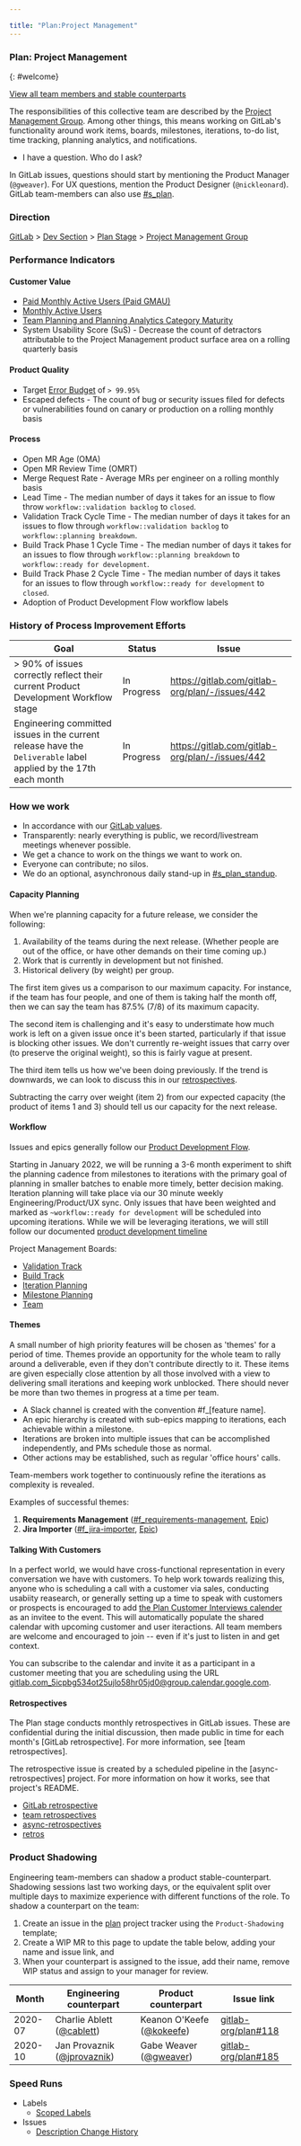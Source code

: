 ```yaml
---

title: "Plan:Project Management"
---
```








### Plan: Project Management

{: #welcome}

[View all team members and stable counterparts](/handbook/product/categories/#project-management-group)

The responsibilities of this collective team are described by the [Project Management Group](/handbook/product/categories/#project-management-group). Among other things, this means working on GitLab's functionality around work items, boards, milestones, iterations, to-do list, time tracking, planning analytics, and notifications.

- I have a question. Who do I ask?

In GitLab issues, questions should start by mentioning the Product Manager (`@gweaver`). For UX questions, mention the Product Designer (`@nickleonard`). GitLab team-members can also use [#s_plan](https://gitlab.slack.com/messages/C72HPNV97).

### Direction

[GitLab](https://about.gitlab.com/direction/) > [Dev Section](https://about.gitlab.com/direction/dev/) > [Plan Stage](https://about.gitlab.com/direction/plan/) > [Project Management Group](https://about.gitlab.com/direction/plan/project_management/)

### Performance Indicators

#### Customer Value

- [Paid Monthly Active Users (Paid GMAU)](https://10az.online.tableau.com/#/site/gitlab/views/DRAFTCentralizedGMAUDashboard/MetricReporting/3315ab7c-ed1d-4053-bba8-cb8fc870af2b/AllGMAU?:iid=1)
- [Monthly Active Users](https://10az.online.tableau.com/#/site/gitlab/views/DRAFTCentralizedGMAUDashboard/MetricReporting/97aea9ea-11af-4f4e-8e6b-21db9738de2b/PaidGMAU?:iid=1)
- [Team Planning and Planning Analytics Category Maturity](https://about.gitlab.com/direction/maturity/#plan)
- System Usability Score (SuS) - Decrease the count of detractors attributable to the Project Management product surface area on a rolling quarterly basis

#### Product Quality

- Target [Error Budget](https://dashboards.gitlab.net/d/stage-groups-project_management/stage-groups-group-dashboard-plan-project-management?orgId=1) of `> 99.95%`
- Escaped defects - The count of bug or security issues filed for defects or vulnerabilities found on canary or production on a rolling monthly basis

#### Process

- Open MR Age (OMA)
- Open MR Review Time (OMRT)
- Merge Request Rate - Average MRs per engineer on a rolling monthly basis
- Lead Time - The median number of days it takes for an issue to flow throw `workflow::validation backlog` to `closed`.
- Validation Track Cycle Time - The median number of days it takes for an issues to flow through `workflow::validation backlog` to `workflow::planning breakdown`.
- Build Track Phase 1 Cycle Time - The median number of days it takes for an issues to flow through `workflow::planning breakdown` to `workflow::ready for development`.
- Build Track Phase 2 Cycle Time - The median number of days it takes for an issues to flow through `workflow::ready for development` to `closed`.
- Adoption of Product Development Flow workflow labels

### History of Process Improvement Efforts

| Goal | Status | Issue |
| --------------- | ------ | ----- |
| > 90% of issues correctly reflect their current Product Development Workflow stage | In Progress | https://gitlab.com/gitlab-org/plan/-/issues/442 |
| Engineering committed issues in the current release have the `Deliverable` label applied by the 17th each month | In Progress | https://gitlab.com/gitlab-org/plan/-/issues/442 |

### How we work

- In accordance with our [GitLab values](/handbook/values/).
- Transparently: nearly everything is public, we record/livestream meetings whenever possible.
- We get a chance to work on the things we want to work on.
- Everyone can contribute; no silos.
- We do an optional, asynchronous daily stand-up in [#s_plan_standup](https://gitlab.slack.com/messages/CF6QWHRUJ).

#### Capacity Planning

When we're planning capacity for a future release, we consider the following:

1. Availability of the teams during the next release. (Whether people are out of the office, or have other demands on their time coming up.)
1. Work that is currently in development but not finished.
1. Historical delivery (by weight) per group.

The first item gives us a comparison to our maximum capacity. For instance, if the team has four people, and one of them is taking half the month off, then we can say the team has 87.5% (7/8) of its maximum capacity.

The second item is challenging and it's easy to understimate how much work is left on a given issue once it's been started, particularly if that issue is blocking other issues. We don't currently re-weight issues that carry over (to preserve the original weight), so this is fairly vague at present.

The third item tells us how we've been doing previously. If the trend is downwards, we can look to discuss this in our [retrospectives](#retrospectives).

Subtracting the carry over weight (item 2) from our expected capacity (the product of items 1 and 3) should tell us our capacity for the next release.

#### Workflow

Issues and epics generally follow our [Product Development Flow](/handbook/product-development-flow/).

Starting in January 2022, we will be running a 3-6 month experiment to shift the planning cadence from milestones to iterations with the primary goal of planning in smaller batches to enable more timely, better decision making. Iteration planning will take place via our 30 minute weekly Engineering/Product/UX sync. Only issues that have been weighted and marked as `~workflow::ready for development` will be scheduled into upcoming iterations. While we will be leveraging iterations, we will still follow our documented [product development timeline](/handbook/engineering/workflow/#product-development-timeline)

Project Management Boards:

- [Validation Track](https://gitlab.com/groups/gitlab-org/-/boards/4058642?label_name[]=group%3A%3Aproject%20management)
- [Build Track](https://gitlab.com/groups/gitlab-org/-/boards/1235826?label_name[]=group%3A%3Aproject%20management)
- [Iteration Planning](https://gitlab.com/groups/gitlab-org/-/boards/2528314?label_name[]=group::project+management)
- [Milestone Planning](https://gitlab.com/groups/gitlab-org/-/boards/1910149?label_name[]=group%3A%3Aproject%20management)
- [Team](https://gitlab.com/groups/gitlab-org/-/boards/2089576)

#### Themes

A small number of high priority features will be chosen as 'themes' for a period of time. Themes provide an opportunity for the whole team to rally around a deliverable, even if they don't contribute directly to it. These items are given especially close attention by all those involved with a view to delivering small iterations and keeping work unblocked. There should never be more than two themes in progress at a time per team.

- A Slack channel is created with the convention #f_[feature name].
- An epic hierarchy is created with sub-epics mapping to iterations, each achievable within a milestone.
- Iterations are broken into multiple issues that can be accomplished independently, and PMs schedule those as normal.
- Other actions may be established, such as regular 'office hours' calls.

Team-members work together to continuously refine the iterations as complexity is revealed.

Examples of successful themes:

1. **Requirements Management** ([#f_requirements-management](https://app.slack.com/client/T02592416/CUEQBQ7K8), [Epic](https://gitlab.com/groups/gitlab-org/-/epics/2703))
1. **Jira Importer** ([#f_jira-importer](https://app.slack.com/client/T02592416/CUS6GB2JH), [Epic](https://gitlab.com/groups/gitlab-org/-/epics/2738))

#### Talking With Customers

In a perfect world, we would have cross-functional representation in every conversation we have with customers. To help work towards realizing this, anyone who is scheduling a call with a customer via sales, conducting usabiity reasearch, or generally setting up a time to speak with customers or prospects is encouraged to add [the Plan Customer Interviews calender](https://calendar.google.com/calendar/u/0/embed?src=gitlab.com_5icpbg534ot25ujlo58hr05jd0@group.calendar.google.com) as an invitee to the event. This will automatically populate the shared calendar with upcoming customer and user iteractions. All team members are welcome and encouraged to join -- even if it's just to listen in and get context.

You can subscribe to the calendar and invite it as a participant in a customer meeting that you are scheduling using the URL [gitlab.com_5icpbg534ot25ujlo58hr05jd0@group.calendar.google.com](mailto:gitlab.com_5icpbg534ot25ujlo58hr05jd0@group.calendar.google.com).

#### Retrospectives

The Plan stage conducts monthly retrospectives in GitLab issues.
These are confidential during the initial discussion,
then made public in time for each month's [GitLab retrospective]. For
more information, see [team retrospectives].

The retrospective issue is created by a scheduled pipeline in the
[async-retrospectives] project. For more information on how it works, see that
project's README.

- [GitLab retrospective](/handbook/engineering/workflow/#retrospective)
- [team retrospectives](/handbook/engineering/management/group-retrospectives/)
- [async-retrospectives](https://gitlab.com/gitlab-org/async-retrospectives)
- [retros](https://gitlab.com/gl-retrospectives/plan/issues?scope=all&utf8=%E2%9C%93&state=all&label_name[]=retrospective)

### Product Shadowing

Engineering team-members can shadow a product stable-counterpart. Shadowing sessions last two working days, or the equivalent split over multiple days to maximize experience with different functions of the role. To shadow a counterpart on the team:

1. Create an issue in the [plan](https://gitlab.com/gitlab-org/plan) project tracker using the `Product-Shadowing` template;
1. Create a WIP MR to this page to update the table below, adding your name and issue link, and
1. When your counterpart is assigned to the issue, add their name, remove WIP status and assign to your manager for review.

| Month | Engineering counterpart | Product counterpart | Issue link |
| ----- | ----------------------- | ------------------- | ---------- |
| 2020-07 | Charlie Ablett ([@cablett](https://gitlab.com/cablett)) | Keanon O'Keefe ([@kokeefe](https://gitlab.com/kokeefe)) | [gitlab-org/plan#118](https://gitlab.com/gitlab-org/plan/-/issues/118) |
| 2020-10 | Jan Provaznik ([@jprovaznik](https://gitlab.com/jprovaznik)) | Gabe Weaver ([@gweaver](https://gitlab.com/gweaver)) | [gitlab-org/plan#185](https://gitlab.com/gitlab-org/plan/-/issues/185) |

### Speed Runs

- Labels
  - [Scoped Labels](https://youtu.be/ebyCiKMFODg)
- Issues
  - [Description Change History](https://youtu.be/-JgfJSSLYlI)
